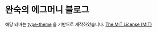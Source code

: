 # 완숙의 에그머니 블로그

해당 테마는 [type-theme](https://rohanchandra.github.io/type-theme/) 을 기반으로 제작하였습니다.
[The MIT License (MIT)](https://github.com/rohanchandra/type-theme/blob/master/LICENSE)
